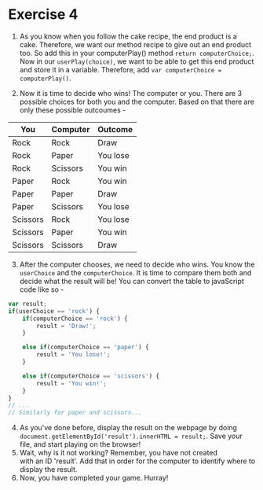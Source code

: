 # Exercise 4

1. As you know when you follow the cake recipe, the end product is a cake. Therefore, we want our method recipe to give out an end product too. So add this in your computerPlay() method `return computerChoice;`. Now in our `userPlay(choice)`, we want to be able to get this end product and store it in a variable. Therefore, add `var computerChoice = computerPlay()`.

2. Now it is time to decide who wins! The computer or you.
There are 3 possible choices for both you and the computer. Based on that there are only these possible outcoumes -

| You      | Computer | Outcome  |
|----------|----------|----------|
| Rock     | Rock     | Draw     |
| Rock     | Paper    | You lose |
| Rock     | Scissors | You win  |
| Paper    | Rock     | You win  |
| Paper    | Paper    | Draw     |
| Paper    | Scissors | You lose |
| Scissors | Rock     | You lose |
| Scissors | Paper    | You win  |
| Scissors | Scissors | Draw     |

3. After the computer chooses, we need to decide who wins. You know the `userChoice` and the `computerChoice`. It is time to compare them both and decide what the result will be! You can convert the table to javaScript code like so -

```javascript
var result;
if(userChoice == 'rock') {
    if(computerChoice == 'rock') {
        result = 'Draw!';
    }

    else if(computerChoice == 'paper') {
        result = 'You lose!';
    }

    else if(computerChoice == 'scissors') {
        result = 'You win!';
    }
}
// ...
// Similarly for paper and scissors...
```

4. As you've done before, display the result on the webpage by doing `document.getElementById('result').innerHTML = result;`. Save your file, and start playing on the browser! 
5. Wait, why is it not working? Remember, you have not created <div> with an ID 'result'. Add that in order for the computer to identify where to display the result. 
6. Now, you have completed your game. Hurray!

